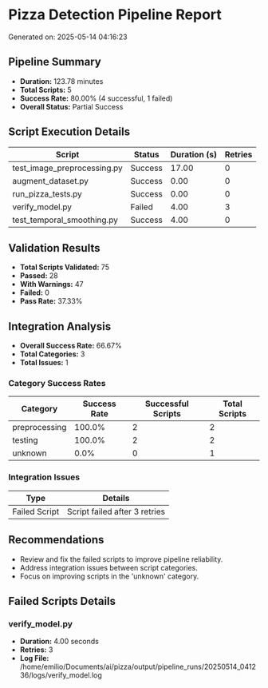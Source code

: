 # Pizza Detection Pipeline Report

Generated on: 2025-05-14 04:16:23

## Pipeline Summary

- **Duration:** 123.78 minutes
- **Total Scripts:** 5
- **Success Rate:** 80.00% (4 successful, 1 failed)
- **Overall Status:** Partial Success

## Script Execution Details

| Script | Status | Duration (s) | Retries |
|--------|--------|--------------|---------|
| test_image_preprocessing.py | Success | 17.00 | 0 |
| augment_dataset.py | Success | 0.00 | 0 |
| run_pizza_tests.py | Success | 0.00 | 0 |
| verify_model.py | Failed | 4.00 | 3 |
| test_temporal_smoothing.py | Success | 4.00 | 0 |

## Validation Results

- **Total Scripts Validated:** 75
- **Passed:** 28
- **With Warnings:** 47
- **Failed:** 0
- **Pass Rate:** 37.33%


## Integration Analysis

- **Overall Success Rate:** 66.67%
- **Total Categories:** 3
- **Total Issues:** 1

### Category Success Rates

| Category | Success Rate | Successful Scripts | Total Scripts |
|----------|--------------|-------------------|---------------|
| preprocessing | 100.0% | 2 | 2 |
| testing | 100.0% | 2 | 2 |
| unknown | 0.0% | 0 | 1 |

### Integration Issues

| Type | Details |
|------|--------|
| Failed Script | Script failed after 3 retries |

## Recommendations

- Review and fix the failed scripts to improve pipeline reliability.
- Address integration issues between script categories.
- Focus on improving scripts in the 'unknown' category.

## Failed Scripts Details

### verify_model.py

- **Duration:** 4.00 seconds
- **Retries:** 3
- **Log File:** /home/emilio/Documents/ai/pizza/output/pipeline_runs/20250514_041236/logs/verify_model.log

